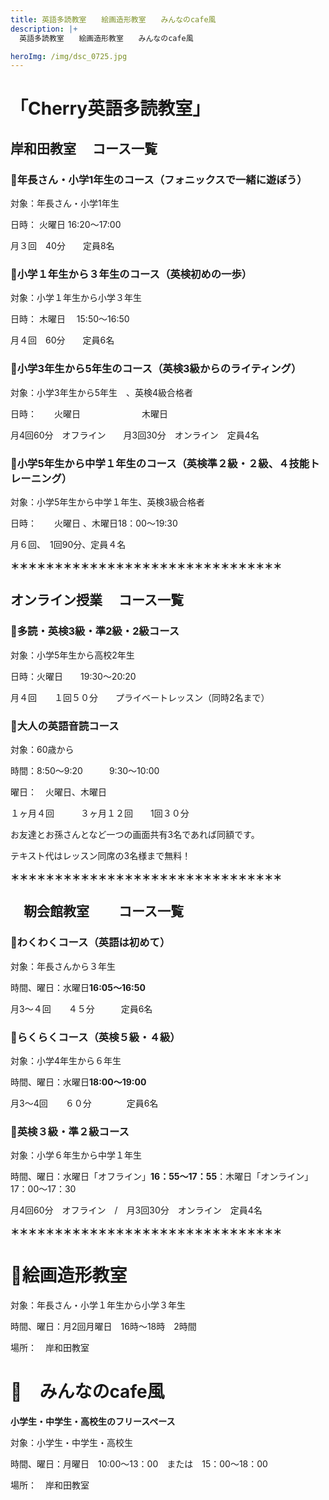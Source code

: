 ```yaml
---
title: 英語多読教室　　絵画造形教室　　みんなのcafe風　　
description: |+
  英語多読教室　　絵画造形教室　　みんなのcafe風

heroImg: /img/dsc_0725.jpg
---
```

# 「Cherry英語多読教室」

## 岸和田教室    　コース一覧

### 🍒年長さん・小学1年生のコース（フォニックスで一緒に遊ぼう）　

対象：年長さん・小学1年生

日時： 火曜日      16:20～17:00

月３回　40分　　定員8名　

### 🍒小学１年生から３年生のコース（英検初めの一歩）

対象：小学１年生から小学３年生

日時： 木曜日     　15:50～16:50

月４回　60分　　定員6名　 

### 🍒小学3年生から5年生のコース（英検3級からのライティング）

対象：小学3年生から5年生　、英検4級合格者

日時：　　火曜日　　　　　　　木曜日

月4回60分　オフライン　　月3回30分　オンライン　定員4名

### 🍒小学5年生から中学１年生のコース（英検準２級・２級、４技能トレーニング）

対象：小学5年生から中学１年生、英検3級合格者

日時：　　火曜日 、木曜日18：00～19:30  

月６回、　1回90分、定員４名

**＊＊＊＊＊＊＊＊＊＊＊＊＊＊＊＊＊＊＊＊＊＊＊＊＊＊＊＊＊＊＊**

## オンライン授業  　コース一覧

### 🍒多読・英検3級・準2級・2級コース

対象：小学5年生から高校2年生

日時：火曜日　　19:30～20:20　   

月４回　　１回５０分　　プライベートレッスン（同時2名まで） 

### 🍒大人の英語音読コース

対象：60歳から

時間：8:50～9:20　　　9:30～10:00

曜日：　火曜日、木曜日

１ヶ月４回　　　３ヶ月１２回　　1回３０分

お友達とお孫さんとなど一つの画面共有3名であれば同額です。

テキスト代はレッスン同席の3名様まで無料！

**＊＊＊＊＊＊＊＊＊＊＊＊＊＊＊＊＊＊＊＊＊＊＊＊＊＊＊＊＊＊＊**　

## 　靭会館教室 　　コース一覧　　

### 🍒わくわくコース（英語は初めて）

対象：年長さんから３年生

時間、曜日：水曜日**16:05～16:50**

月3～４回　　４５分　　　定員6名　

### 🍒らくらくコース（英検５級・４級）

対象：小学4年生から６年生

時間、曜日：水曜日**18:00～19:00**

月3～4回　　６０分　　　　定員6名

### 🍒英検３級・準２級コース

対象：小学６年生から中学１年生

時間、曜日：水曜日「オフライン」**16：55～17：55**：木曜日「オンライン」　17：00～17：30　

月4回60分　オフライン　/　月3回30分　オンライン　定員4名

**＊＊＊＊＊＊＊＊＊＊＊＊＊＊＊＊＊＊＊＊＊＊＊＊＊＊＊＊＊＊＊**　

# 🍒絵画造形教室

対象：年長さん・小学１年生から小学３年生

時間、曜日：月2回月曜日　16時～18時　2時間

場所：　岸和田教室

# 🍒　みんなのcafe風

**小学生・中学生・高校生のフリースペース**

対象：小学生・中学生・高校生

時間、曜日：月曜日　10:00～13：00　または　15：00～18：00

場所：　岸和田教室